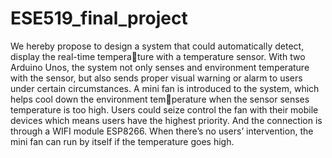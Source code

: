 # ESE519_final_project
We hereby propose to design a system that could automatically detect, display the real-time temperature with a temperature sensor. With two Arduino Unos, the system not only senses and environment
temperature with the sensor, but also sends proper visual warning or alarm to users under certain
circumstances. A mini fan is introduced to the system, which helps cool down the environment temperature when the sensor senses temperature is too high. Users could seize control the fan with their
mobile devices which means users have the highest priority. And the connection is through a WIFI
module ESP8266. When there’s no users’ intervention, the mini fan can run by itself if the temperature
goes high.
